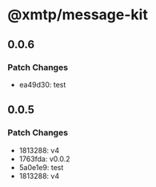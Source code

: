 # @xmtp/message-kit

## 0.0.6

### Patch Changes

- ea49d30: test

## 0.0.5

### Patch Changes

- 1813288: v4
- 1763fda: v0.0.2
- 5a0e1e9: test
- 1813288: v4

